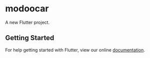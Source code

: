 # modoocar

A new Flutter project.

## Getting Started

For help getting started with Flutter, view our online
[documentation](https://flutter.io/).
